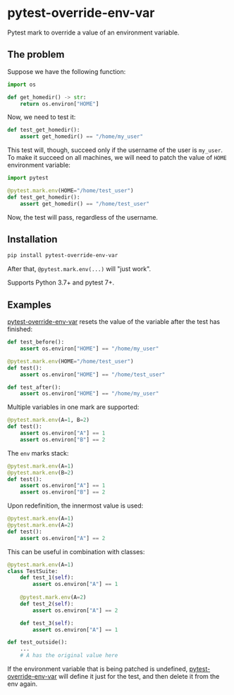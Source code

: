 # pytest-override-env-var
Pytest mark to override a value of an environment variable.

## The problem

Suppose we have the following function:

```python
import os

def get_homedir() -> str:
    return os.environ["HOME"]
```

Now, we need to test it:

```python
def test_get_homedir():
    assert get_homedir() == "/home/my_user"
```

This test will, though, succeed only if the username of the user is `my_user`.
To make it succeed on all machines, we will need to patch the value of `HOME`
environment variable:

```python
import pytest

@pytest.mark.env(HOME="/home/test_user")
def test_get_homedir():
    assert get_homedir() == "/home/test_user"
```

Now, the test will pass, regardless of the username.

## Installation

```bash
pip install pytest-override-env-var
```
After that, `@pytest.mark.env(...)` will "just work".

Supports Python 3.7+ and pytest 7+.

## Examples

[pytest-override-env-var](https://github.com/karlosss/pytest-override-env-var) resets
the value of the variable after the test has finished:

```python
def test_before():
    assert os.environ["HOME"] == "/home/my_user"

@pytest.mark.env(HOME="/home/test_user")
def test():
    assert os.environ["HOME"] == "/home/test_user"

def test_after():
    assert os.environ["HOME"] == "/home/my_user"
```

Multiple variables in one mark are supported:
```python
@pytest.mark.env(A=1, B=2)
def test():
    assert os.environ["A"] == 1
    assert os.environ["B"] == 2
```

The `env` marks stack:
```python
@pytest.mark.env(A=1)
@pytest.mark.env(B=2)
def test():
    assert os.environ["A"] == 1
    assert os.environ["B"] == 2
```

Upon redefinition, the innermost value is used:
```python
@pytest.mark.env(A=1)
@pytest.mark.env(A=2)
def test():
    assert os.environ["A"] == 2
```

This can be useful in combination with classes:
```python
@pytest.mark.env(A=1)
class TestSuite:
    def test_1(self):
        assert os.environ["A"] == 1
        
    @pytest.mark.env(A=2)
    def test_2(self):
        assert os.environ["A"] == 2

    def test_3(self):
        assert os.environ["A"] == 1

def test_outside():
    ...
    # A has the original value here
```

If the environment variable that is being patched is undefined, 
[pytest-override-env-var](https://github.com/karlosss/pytest-override-env-var)
will define it just for the test, and then delete it from the env again.
